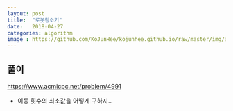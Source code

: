 ```yaml
---
layout: post
title:  "로봇청소기"
date:   2018-04-27
categories: algorithm
image : https://github.com/KoJunHee/kojunhee.github.io/raw/master/img/algorithm.png
---
```


## 풀이



<https://www.acmicpc.net/problem/4991>

- 이동 횟수의 최소값을 어떻게 구하지..











